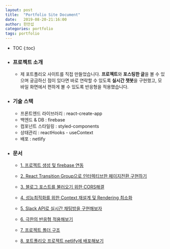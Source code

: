 ```yaml
---
layout: post
title:  "Portfolio Site Document"
date:   2019-08-20-21:16:00
author: 한만섭
categories: portfolio
tags: portfolio
---
```






* TOC
{:toc}
- ### 프로젝트 소개

  - 제 포트폴리오 사이트를 직접 만들었습니다. **프로젝트**와 **포스팅한 글**을 볼 수 있으며 궁금하신 점이 있다면 바로 연락할 수 있도록 **실시간 챗봇**을 구현했고, 모바일 화면에서 편하게 볼 수 있도록 반응형을 적용했습니다. 

  

- ### 기술 스택

  - 프론트엔드 라이브러리 : react-create-app
  - 백엔드 & DB : firebase
  - 컴포넌트 스타일링 : styled-components
  - 상태관리 : reactHooks - useContext
  - 배포 : netlify



- ### 문서 

  - [1. 프로젝트 생성 및 firebase 연동](https://13akstjq.github.io/portfolio/2019/08/20/portfolio-01-프로젝트-생성-및-firebase-연동.html)

  - [2. React Transition Group으로 인터렉티브한 페이지전환 구현하기 ](https://13akstjq.github.io/portfolio/2019/08/25/portfolio-02-React-Transition-Group으로-인터렉티브한-페이지전환-구현하기.html)
  - [3. 블로그 포스트를 불러오기 위한 CORS해결](https://13akstjq.github.io/portfolio/2019/09/08/portfolio-03-블로그-포스트를-불러오기-위한-CORS-해결.html)
  - [4. 성능최적화를 위한 Context 재설계 및 Rendering 최소화](https://13akstjq.github.io/portfolio/2019/09/10/portfolio-04-rendering횟수를-줄이기위한-Context재설계.html)
  - [5. Slack API로 실시간 채팅방을 구현해보자 ](https://13akstjq.github.io/portfolio/2019/09/15/portfolio-05-챗봇시스템-구현하기.html)
  - [6. 극한의 반응형 적용해보기](https://13akstjq.github.io/portfolio/2019/09/28/portfolio-06-극한의-반응형-적용해보기.html)
  - [7. 프로젝트 폴더 구조](https://13akstjq.github.io/portfolio/2019/09/28/portfolio-07-폴더-트리-구조.html)
  - [8. 포트폴리오 프로젝트 netlify에 배포해보기](https://13akstjq.github.io/portfolio/2019/09/28/portfolio-08-포트폴리오-프로젝트-netlify에-배포해보기.html)

  #### 

#### 

#### 

#### 

#### 






